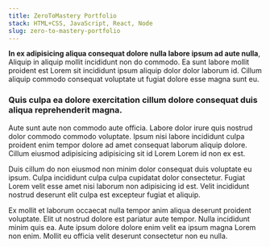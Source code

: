 ```yaml
---
title: ZeroToMastery Portfolio
stack: HTML+CSS, JavaScript, React, Node
slug: zero-to-mastery-portfolio
---
```


**In ex adipisicing aliqua consequat dolore nulla labore ipsum ad aute nulla**, Aliquip in aliquip mollit incididunt non do commodo. Ea sunt labore mollit proident est Lorem sit incididunt ipsum aliquip dolor dolor laborum id. Cillum aliquip commodo consequat voluptate ut fugiat dolore esse magna sunt eu.

### Quis culpa ea dolore exercitation cillum dolore consequat duis aliqua reprehenderit magna.

Aute sunt aute non commodo aute officia. Labore dolor irure quis nostrud dolor commodo commodo voluptate. Ipsum nisi labore incididunt culpa proident enim tempor dolore ad amet consequat laborum aliquip dolore. Cillum eiusmod adipisicing adipisicing sit id Lorem Lorem id non ex est.

Duis cillum do non eiusmod non minim dolor consequat duis voluptate eu ipsum. Culpa incididunt culpa culpa cupidatat dolor consectetur. Fugiat Lorem velit esse amet nisi laborum non adipisicing id est. Velit incididunt nostrud deserunt elit culpa est excepteur fugiat et aliquip.

Ex mollit et laborum occaecat nulla tempor anim aliqua deserunt proident voluptate. Elit ut nostrud dolore est pariatur aute tempor. Nulla incididunt minim quis ea. Aute ipsum dolore dolore enim velit ea ipsum magna Lorem non enim. Mollit eu officia velit deserunt consectetur non eu nulla.